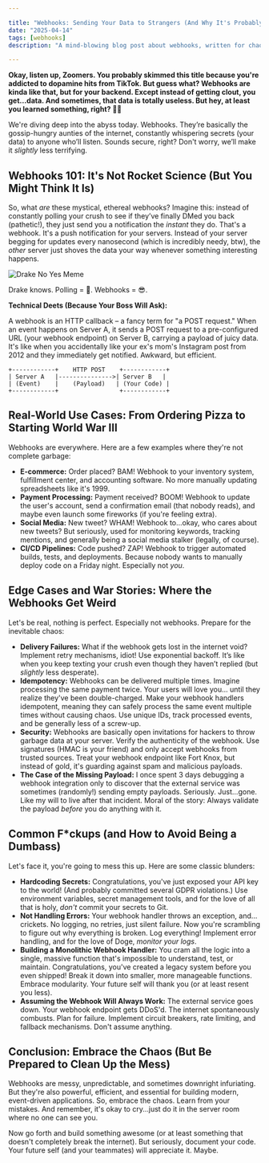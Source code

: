 ```yaml
---

title: "Webhooks: Sending Your Data to Strangers (And Why It's Probably Fine 💀🙏)"
date: "2025-04-14"
tags: [webhooks]
description: "A mind-blowing blog post about webhooks, written for chaotic Gen Z engineers."

---
```


**Okay, listen up, Zoomers. You probably skimmed this title because you're addicted to dopamine hits from TikTok. But guess what? Webhooks are kinda like that, but for your backend. Except instead of getting clout, you get...data. And sometimes, that data is totally useless. But hey, at least you learned something, right? 🤷‍♀️**

We're diving deep into the abyss today. Webhooks. They’re basically the gossip-hungry aunties of the internet, constantly whispering secrets (your data) to anyone who’ll listen. Sounds secure, right? Don't worry, we’ll make it *slightly* less terrifying.

## Webhooks 101: It's Not Rocket Science (But You Might Think It Is)

So, what *are* these mystical, ethereal webhooks? Imagine this: instead of constantly polling your crush to see if they’ve finally DMed you back (pathetic!), they just send you a notification the *instant* they do. That's a webhook. It's a push notification for your servers. Instead of your server begging for updates every nanosecond (which is incredibly needy, btw), the *other* server just shoves the data your way whenever something interesting happens.

![Drake No Yes Meme](https://i.imgflip.com/391p87.jpg)

Drake knows. Polling = 🤮. Webhooks = 😎.

**Technical Deets (Because Your Boss Will Ask):**

A webhook is an HTTP callback – a fancy term for "a POST request." When an event happens on Server A, it sends a POST request to a pre-configured URL (your webhook endpoint) on Server B, carrying a payload of juicy data. It's like when you accidentally like your ex's mom's Instagram post from 2012 and they immediately get notified. Awkward, but efficient.

```ascii
+------------+    HTTP POST    +------------+
| Server A   |--------------->| Server B   |
| (Event)    |    (Payload)   | (Your Code) |
+------------+                 +------------+
```

## Real-World Use Cases: From Ordering Pizza to Starting World War III

Webhooks are everywhere. Here are a few examples where they're not complete garbage:

*   **E-commerce:** Order placed? BAM! Webhook to your inventory system, fulfillment center, and accounting software. No more manually updating spreadsheets like it's 1999.
*   **Payment Processing:** Payment received? BOOM! Webhook to update the user's account, send a confirmation email (that nobody reads), and maybe even launch some fireworks (if you're feeling extra).
*   **Social Media:** New tweet? WHAM! Webhook to…okay, who cares about new tweets? But seriously, used for monitoring keywords, tracking mentions, and generally being a social media stalker (legally, of course).
*   **CI/CD Pipelines:** Code pushed? ZAP! Webhook to trigger automated builds, tests, and deployments. Because nobody wants to manually deploy code on a Friday night. Especially not *you*.

## Edge Cases and War Stories: Where the Webhooks Get Weird

Let's be real, nothing is perfect. Especially not webhooks. Prepare for the inevitable chaos:

*   **Delivery Failures:** What if the webhook gets lost in the internet void? Implement retry mechanisms, idiot! Use exponential backoff. It’s like when you keep texting your crush even though they haven’t replied (but *slightly* less desperate).
*   **Idempotency:** Webhooks can be delivered multiple times. Imagine processing the same payment twice. Your users will love you... until they realize they've been double-charged. Make your webhook handlers idempotent, meaning they can safely process the same event multiple times without causing chaos. Use unique IDs, track processed events, and be generally less of a screw-up.
*   **Security:** Webhooks are basically open invitations for hackers to throw garbage data at your server. Verify the authenticity of the webhook. Use signatures (HMAC is your friend) and only accept webhooks from trusted sources. Treat your webhook endpoint like Fort Knox, but instead of gold, it's guarding against spam and malicious payloads.
*   **The Case of the Missing Payload:** I once spent 3 days debugging a webhook integration only to discover that the external service was sometimes (randomly!) sending empty payloads. Seriously. Just...gone. Like my will to live after that incident. Moral of the story: Always validate the payload *before* you do anything with it.

## Common F*ckups (and How to Avoid Being a Dumbass)

Let's face it, you're going to mess this up. Here are some classic blunders:

*   **Hardcoding Secrets:** Congratulations, you've just exposed your API key to the world! (And probably committed several GDPR violations.) Use environment variables, secret management tools, and for the love of all that is holy, *don't* commit your secrets to Git.
*   **Not Handling Errors:** Your webhook handler throws an exception, and…crickets. No logging, no retries, just silent failure. Now you're scrambling to figure out why everything is broken. Log everything! Implement error handling, and for the love of Doge, *monitor your logs*.
*   **Building a Monolithic Webhook Handler:** You cram all the logic into a single, massive function that's impossible to understand, test, or maintain. Congratulations, you've created a legacy system before you even shipped! Break it down into smaller, more manageable functions. Embrace modularity. Your future self will thank you (or at least resent you less).
*   **Assuming the Webhook Will Always Work:** The external service goes down. Your webhook endpoint gets DDoS'd. The internet spontaneously combusts. Plan for failure. Implement circuit breakers, rate limiting, and fallback mechanisms. Don't assume anything.

## Conclusion: Embrace the Chaos (But Be Prepared to Clean Up the Mess)

Webhooks are messy, unpredictable, and sometimes downright infuriating. But they're also powerful, efficient, and essential for building modern, event-driven applications. So, embrace the chaos. Learn from your mistakes. And remember, it's okay to cry...just do it in the server room where no one can see you.

Now go forth and build something awesome (or at least something that doesn't completely break the internet). But seriously, document your code. Your future self (and your teammates) will appreciate it. Maybe.
